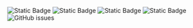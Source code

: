 ![Static Badge](https://img.shields.io/badge/blacklists-60-000000) ![Static Badge](https://img.shields.io/badge/blacklisted-3046993-cc0000) ![Static Badge](https://img.shields.io/badge/whitelisted-2242-00CC00) ![Static Badge](https://img.shields.io/badge/streaming_blacklist-28106-000000) ![GitHub issues](https://img.shields.io/github/issues/fabriziosalmi/blacklists)
